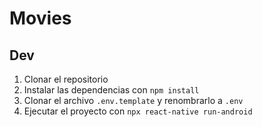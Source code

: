 # Movies

## Dev

1. Clonar el repositorio
2. Instalar las dependencias con `npm install`
3. Clonar el archivo `.env.template` y renombrarlo a `.env`
4. Ejecutar el proyecto con `npx react-native run-android`
